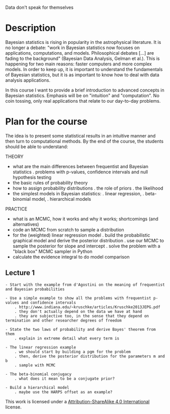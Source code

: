 Data don't speak for themselves

Description
===========

Bayesian statistics is rising in popularity in the astrophysical literature.
It is no longer a debate: "work in Bayesian statistics now focuses on applications, 
computations, and models. Philosophical debates [...] are fading to the background" 
(Bayesian Data Analysis, Gelman et al.).
This is happening for two main reasons: faster computers and more complex models. 
In order to keep up, it is important to understand the fundamentals of Bayesian statistics,
but it is as important to know how to deal with data analysis applications.

In this course I want to provide a brief introduction to advanced concepts in Bayesian statistics.
Emphasis will be on "intuition" and "computation". No coin tossing, only real applications that
relate to our day-to-day problems. 





Plan for the course
===================


The idea is to present some statistical results in an intuitive manner
and then turn to computational methods.
By the end of the course, the students should be able to understand:

 THEORY
 - what are the main differences between frequentist and Bayesian statistics
 	. problems with p-values, confidence intervals and null hypothesis testing
 - the basic rules of probability theory
 - how to assign probability distributions
 	. the role of priors
 	. the likelihood
 - the simplest models in Bayesian statistics: 
	. linear regression, 
	. beta-binomial model, 
	. hierarchical models

 PRACTICE
 - what is an MCMC, how it works and why it works; shortcomings (and alternatives)
 - code an MCMC from scratch to sample a distribution
 - for the (weighted) linear regression model
	. build the probabilistic graphical model and derive the posterior distribution
	. use our MCMC to sample the posterior for slope and intercept
	. solve the problem with a "black box" MCMC sampler in Python
 - calculate the evidence integral to do model comparison



## Lecture 1
	- Start with the example from d'Agostini on the meaning of frequentist and Bayesian probabilities

	- Use a simple example to show all the problems with frequentist p-values and confidence intervals
		. http://www.indiana.edu/~kruschke/articles/Kruschke2013JEPG.pdf
		. they don't actually depend on the data we have at hand
		. they are subjective too, in the sense that they depend on termination and other researcher degrees of freedom

	- State the two laws of probability and derive Bayes' theorem from them
		. explain in extreme detail what every term is

	- The linear regression example
		. we should start by building a pgm for the problem
		. then, derive the posterior distribution for the parameters m and b
		. sample with MCMC

	- The beta-binomial conjugacy 
		. what does it mean to be a conjugate prior?

	- Build a hierarchical model
		. maybe use the HARPS offset as an example?






This work is licensed under a [Attribution-ShareAlike 4.0 International](http://creativecommons.org/licenses/by-sa/4.0/) license.
